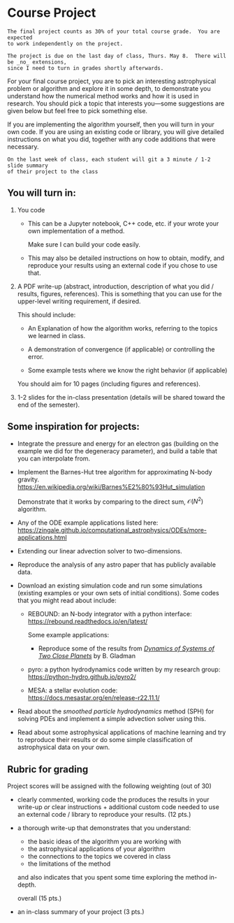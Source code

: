 # Course Project

```{note}
The final project counts as 30% of your total course grade.  You are expected
to work independently on the project.

The project is due on the last day of class, Thurs. May 8.  There will be _no_ extensions,
since I need to turn in grades shortly afterwards.
```

For your final course project, you are to pick an interesting
astrophysical problem or algorithm and explore it in some depth, to
demonstrate you understand how the numerical method works and how it
is used in research.  You should pick a topic that interests
you&mdash;some suggestions are given below but feel free to pick
something else.

If you are implementing the algorithm yourself, then you will turn in
your own code.  If you are using an existing code or library, you will
give detailed instructions on what you did, together with any code
additions that were necessary.

```{important}
On the last week of class, each student will git a 3 minute / 1-2 slide summary
of their project to the class
```

## You will turn in:

1. You code

   * This can be a Jupyter notebook, C++ code, etc. if your wrote your
     own implementation of a method.

     Make sure I can build your code easily.

   * This may also be detailed instructions on how to obtain, modify,
     and reproduce your results using an external code if you chose to
     use that.

2. A PDF write-up (abstract, introduction, description of what you did
   / results, figures, references).  This is something that you can use
   for the upper-level writing requirement, if desired.

   This should include:

   * An Explanation of how the algorithm works, referring to the
     topics we learned in class.

   * A demonstration of convergence (if applicable) or controlling
     the error.

   * Some example tests where we know the right behavior (if applicable)

   You should aim for 10 pages (including figures and references).
   
3. 1-2 slides for the in-class presentation (details will be shared
   toward the end of the semester).

## Some inspiration for projects:

* Integrate the pressure and energy for an electron gas (building on
  the example we did for the degeneracy parameter), and build a table
  that you can interpolate from.

* Implement the Barnes-Hut tree algorithm for approximating N-body gravity.
  https://en.wikipedia.org/wiki/Barnes%E2%80%93Hut_simulation

  Demonstrate that it works by comparing to the direct sum, $\mathcal{O}(N^2)$
  algorithm.

* Any of the ODE example applications listed here:
  https://zingale.github.io/computational_astrophysics/ODEs/more-applications.html

* Extending our linear advection solver to two-dimensions.

* Reproduce the analysis of any astro paper that has publicly available data.

* Download an existing simulation code and run some simulations
  (existing examples or your own sets of initial conditions).  Some codes that you
  might read about include:

  * REBOUND: an N-body integrator with a python interface:
    https://rebound.readthedocs.io/en/latest/

    Some example applications:

    * Reproduce some of the results from [_Dynamics of Systems of Two
      Close Planets_](https://ui.adsabs.harvard.edu/abs/1993Icar..106..247G/abstract) by B. Gladman

  * pyro: a python hydrodynamics code written by my research group:
    https://python-hydro.github.io/pyro2/

  * MESA: a stellar evolution code:
    https://docs.mesastar.org/en/release-r22.11.1/

* Read about the _smoothed particle hydrodynamics_ method (SPH) for
  solving PDEs and implement a simple advection solver using this.

* Read about some astrophysical applications of machine learning and
  try to reproduce their results or do some simple classification of
  astrophysical data on your own.

## Rubric for grading

Project scores will be assigned with the following weighting (out of 30)

* clearly commented, working code the produces the results in your
  write-up _or_ clear instructions + additional custom code needed to
  use an external code / library to reproduce your results.  (12 pts.)

* a thorough write-up that demonstrates that you understand:

  * the basic ideas of the algorithm you are working with
  * the astrophysical applications of your algorithm
  * the connections to the topics we covered in class
  * the limitations of the method

  and also indicates that you spent some time exploring the method in-depth.

  overall (15 pts.)

* an in-class summary of your project (3 pts.)
